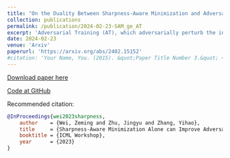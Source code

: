 ```yaml
---
title: "On the Duality Between Sharpness-Aware Minimization and Adversarial Training"
collection: publications
permalink: /publication/2024-02-23-SAM_ge_AT
excerpt: 'Adversarial Training (AT), which adversarially perturb the input samples during training, has been acknowledged as one of the most effective defenses against adversarial attacks, yet suffers from a fundamental tradeoff that inevitably decreases clean accuracy. Instead of perturbing the samples, Sharpness-Aware Minimization (SAM) perturbs the model weights during training to find a more flat loss landscape and improve generalization. However, as SAM is designed for better clean accuracy, its effectiveness in enhancing adversarial robustness remains unexplored. In this work, considering the duality between SAM and AT, we investigate the adversarial robustness derived from SAM. Intriguingly, we find that using SAM alone can improve adversarial robustness. To understand this unexpected property of SAM, we first provide empirical and theoretical insights into how SAM can implicitly learn more robust features, and conduct comprehensive experiments to show that SAM can improve adversarial robustness notably without sacrificing any clean accuracy, shedding light on the potential of SAM to be a substitute for AT when accuracy comes at a higher priority. Code is available at this https URL.'
date: 2024-02-23
venue: 'Arxiv'
paperurl: 'https://arxiv.org/abs/2402.15152'
#citation: 'Your Name, You. (2015). &quot;Paper Title Number 3.&quot; <i>Journal 1</i>. 1(3).'
---
```


[Download paper here](https://arxiv.org/abs/2402.15152)

[Code at GitHub](https://github.com/weizeming/SAM_AT)

Recommended citation: 

```bibtex
@InProceedings{wei2023sharpness,
    author    = {Wei, Zeming and Zhu, Jingyu and Zhang, Yihao},
    title     = {Sharpness-Aware Minimization Alone can Improve Adversarial Robustness},
    booktitle = {ICML Workshop},
    year      = {2023}
}
```
